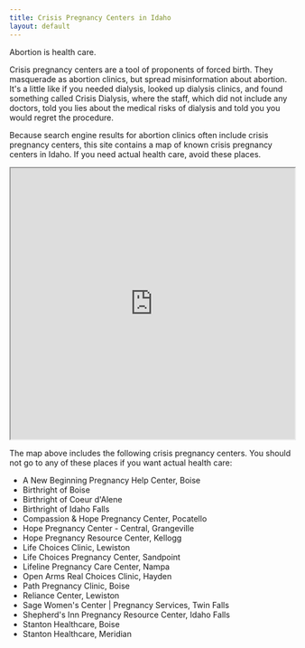 ```yaml
---
title: Crisis Pregnancy Centers in Idaho
layout: default
---
```


Abortion is health care.

Crisis pregnancy centers are a tool of proponents of forced birth. They masquerade as abortion clinics, but spread misinformation about abortion. It's a little like if you needed dialysis, looked up dialysis clinics, and found something called Crisis Dialysis, where the staff, which did not include any doctors, told you lies about the medical risks of dialysis and told you you would regret the procedure.

Because search engine results for abortion clinics often include crisis pregnancy centers, this site contains a map of known crisis pregnancy centers in Idaho. If you need actual health care, avoid these places.

<iframe src="https://www.google.com/maps/d/embed?mid=1wju529rzMkH6kzeFzcLUDGoEfk1G9Bk&ehbc=2E312F" width="100%" height="480"></iframe>

The map above includes the following crisis pregnancy centers. You should not go to any of these places if you want actual health care:

* A New Beginning Pregnancy Help Center, Boise
* Birthright of Boise
* Birthright of Coeur d'Alene
* Birthright of Idaho Falls
* Compassion & Hope Pregnancy Center, Pocatello
* Hope Pregnancy Center - Central, Grangeville
* Hope Pregnancy Resource Center, Kellogg
* Life Choices Clinic, Lewiston
* Life Choices Pregnancy Center, Sandpoint
* Lifeline Pregnancy Care Center, Nampa
* Open Arms Real Choices Clinic, Hayden
* Path Pregnancy Clinic, Boise
* Reliance Center, Lewiston
* Sage Women's Center | Pregnancy Services, Twin Falls
* Shepherd's Inn Pregnancy Resource Center, Idaho Falls
* Stanton Healthcare, Boise
* Stanton Healthcare, Meridian
